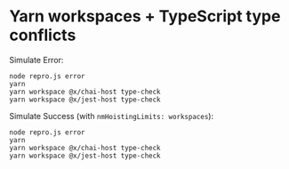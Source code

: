 # Yarn workspaces + TypeScript type conflicts

Simulate Error:

```
node repro.js error
yarn
yarn workspace @x/chai-host type-check
yarn workspace @x/jest-host type-check
```

Simulate Success (with `nmHoistingLimits: workspaces`):

```
node repro.js error
yarn
yarn workspace @x/chai-host type-check
yarn workspace @x/jest-host type-check
```